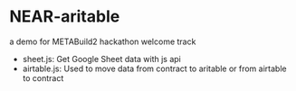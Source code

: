 # NEAR-aritable
a demo for METABuild2 hackathon welcome track

- sheet.js: Get Google Sheet data with js api
- airtable.js: Used to move data from contract to aritable or from airtable to contract
